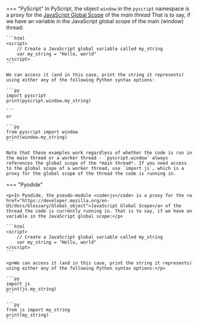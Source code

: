 === "PyScript"
    In PyScript, the object `window` in the `pyscript` namespace is a proxy for the <a href="https://developer.mozilla.org/en-US/docs/Glossary/Global_object">JavaScript Global Scope</a> of the *main thread* That is to say, if we have an variable in the JavaScript global scope of the main (window) thread:

    ```html
    <script>
        // Create a JavaScript global variable called my_string
        var my_string = "Hello, world"
    </script>
    ```

    We can access it (and in this case, print the string it represents) using either any of the following Python syntax options:

    ```py
    import pyscript
    print(pyscript.window.my_string)
    
    ```
    or 

    ```py
    from pyscript import window
    print(window.my_string)
    ```

    Note that these examples work regardless of whether the code is run in the main thread or a worker thread - `pyscript.window` always references the global scope of the *main thread*. If you need access to the global scope of a worker thread, use `import js`, which is a proxy for the global scope of the thread the code is running in.

=== "Pyodide"

    <p>In Pyodide, the pseudo-module <code>js</code> is a proxy for the <a href="https://developer.mozilla.org/en-US/docs/Glossary/Global_object">JavaScript Global Scope</a> of the thread the code is currently running in. That is to say, if we have an variable in the JavaScript global scope:</p>

    ```html
    <script>
        // Create a JavaScript global variable called my_string
        var my_string = "Hello, world"
    </script>
    ```

    <p>We can access it (and in this case, print the string it represents) using either any of the following Python syntax options:</p>

    ```py
    import js
    print(js.my_string)
    ```

    ```py
    from js import my_string
    print(my_string)
    ```
